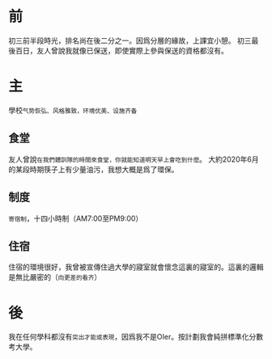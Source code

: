 <!--
.. title: 我的高中
.. slug: wo-de-gao-zhong
.. date: 2020-06-20 02:44:07 UTC
.. tags: 
.. category: 
.. link: 
.. description: 
.. type: text
-->

# 前

初三前半段時光，排名尚在後二分之一。因爲分層的緣故，上課宜小憩。
初三最後百日，友人曾說我就像已保送，即使實際上參與保送的資格都沒有。

# 主

學校`气势恢弘、风格雅致，环境优美、设施齐备`

## 食堂

友人曾說`在我們體訓隊的時間來食堂，你就能知道明天早上會吃到什麼`。
大約2020年6月的某段時期筷子上有少量油污，我想大概是爲了環保。

## 制度

`寄宿制`，十四小時制（AM7:00至PM9:00）

## 住宿

住宿的環境很好，我曾被宣傳住過大學的寢室就會懷念這裏的寢室的。這裏的邏輯是無比嚴密的（`向更差的看齐`）

# 後

我在任何學科都沒有`突出才能或表現`，因爲我不是OIer。按計劃我會純拼標準化分數考大學。
